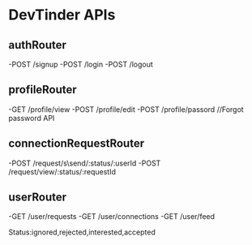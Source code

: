 # DevTinder APIs

## authRouter
-POST /signup
-POST /login
-POST /logout

## profileRouter
-GET /profile/view
-POST /profile/edit
-POST /profile/passord //Forgot password API

## connectionRequestRouter

-POST /request/s\send/:status/:userId
-POST /request/view/:status/:requestId

## userRouter
-GET /user/requests
-GET /user/connections
-GET /user/feed




Status:ignored,rejected,interested,accepted
